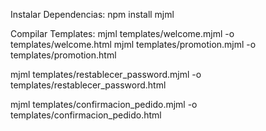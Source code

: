 Instalar Dependencias:  npm install mjml

Compilar Templates:  mjml templates/welcome.mjml -o templates/welcome.html    mjml templates/promotion.mjml -o templates/promotion.html
 
   mjml templates/restablecer_password.mjml -o templates/restablecer_password.html
 
   mjml templates/confirmacion_pedido.mjml -o templates/confirmacion_pedido.html
